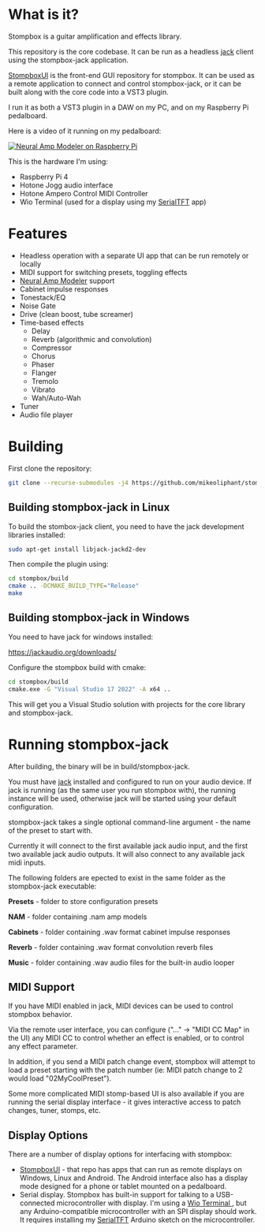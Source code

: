 # What is it?

Stompbox is a guitar amplification and effects library.

This repository is the core codebase. It can be run as a headless [jack](https://github.com/jackaudio) client using the stompbox-jack application. 

[StompboxUI](https://github.com/mikeoliphant/StompboxUI) is the front-end GUI repository for stompbox. It can be used as a remote application to connect and control stompbox-jack, or it can be built along with the core code into a VST3 plugin.

I run it as both a VST3 plugin in a DAW on my PC, and on my Raspberry Pi pedalboard.

Here is a video of it running on my pedalboard:

[![Neural Amp Modeler on Raspberry Pi](https://img.youtube.com/vi/2I_bxxzQs2s/0.jpg)](https://www.youtube.com/watch?v=2I_bxxzQs2s)

This is the hardware I'm using:
- Raspberry Pi 4
- Hotone Jogg audio interface
- Hotone Ampero Control MIDI Controller
- Wio Terminal (used for a display using my [SerialTFT](https://github.com/mikeoliphant/SerialTFT) app)

# Features

* Headless operation with a separate UI app that can be run remotely or locally
* MIDI support for switching presets, toggling effects
* [Neural Amp Modeler](https://github.com/sdatkinson/neural-amp-modeler) support
* Cabinet impulse responses
* Tonestack/EQ
* Noise Gate
* Drive (clean boost, tube screamer)
* Time-based effects
  - Delay  
  - Reverb (algorithmic and convolution)
  - Compressor
  - Chorus
  - Phaser
  - Flanger
  - Tremolo
  - Vibrato
  - Wah/Auto-Wah
* Tuner
* Audio file player

# Building

First clone the repository:
```bash
git clone --recurse-submodules -j4 https://github.com/mikeoliphant/stompbox
```

## Building stompbox-jack in Linux

To build the stombox-jack client, you need to have the jack development libraries installed:

```bash
sudo apt-get install libjack-jackd2-dev
```

Then compile the plugin using:

```bash
cd stompbox/build
cmake .. -DCMAKE_BUILD_TYPE="Release"
make
```

## Building stompbox-jack in Windows

You need to have jack for windows installed:

https://jackaudio.org/downloads/

Configure the stompbox build with cmake:

```bash
cd stompbox/build
cmake.exe -G "Visual Studio 17 2022" -A x64 ..
```

This will get you a Visual Studio solution with projects for the core library and stompbox-jack.

# Running stompbox-jack

After building, the binary will be in build/stompbox-jack.

You must have [jack](https://github.com/jackaudio) installed and configured to run on your audio device. If jack is running (as the same user you run stompbox with), the running instance will be used, otherwise jack will be started using your default configuration.

stompbox-jack takes a single optional command-line argument - the name of the preset to start with.

Currently it will connect to the first available jack audio input, and the first two available jack audio outputs. It will also connect to any available jack midi inputs.

The following folders are epected to exist in the same folder as the stompbox-jack executable:

**Presets** - folder to store configuration presets

**NAM** - folder containing .nam amp models

**Cabinets** - folder containing .wav format cabinet impulse responses

**Reverb** - folder containing .wav format convolution reverb files

**Music** - folder containing .wav audio files for the built-in audio looper

## MIDI Support

If you have MIDI enabled in jack, MIDI devices can be used to control stompbox behavior.

Via the remote user interface, you can configure ("..." -> "MIDI CC Map" in the UI) any MIDI CC to control whether an effect is enabled, or to control any effect parameter.

In addition, if you send a MIDI patch change event, stompbox will attempt to load a preset starting with the patch number (ie: MIDI patch change to 2 would load "02MyCoolPreset").

Some more complicated MIDI stomp-based UI is also available if you are running the serial display interface - it gives interactive access to patch changes, tuner, stomps, etc.

## Display Options

There are a number of display options for interfacing with stompbox:

- [StompboxUI](https://github.com/mikeoliphant/StompboxUI) - that repo has apps that can run as remote displays on Windows, Linux and Android. The Android interface also has a display mode designed for a phone or tablet mounted on a pedalboard.
- Serial display. Stompbox has built-in support for talking to a USB-connected microcontroller with display. I'm using a [Wio Terminal ](https://www.seeedstudio.com/Wio-Terminal-p-4509.html), but any Arduino-compatible microcontroller with an SPI display should work. It requires installing my [SerialTFT](https://github.com/mikeoliphant/SerialTFT) Arduino sketch on the microcontroller.
